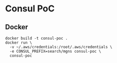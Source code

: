 # Consul PoC

## Docker

```
docker build -t consul-poc .
docker run \
  -v ~/.aws/credentials:/root/.aws/credentials \
  -e CONSUL_PREFIX=search/mgns consul-poc \
  consul-poc
```
